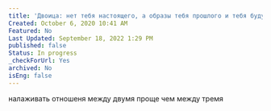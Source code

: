 ```yaml
---
title: 'Двоица: нет тебя настоящего, а образы тебя прошлого и тебя будущего — есть'
Created: October 6, 2020 10:41 AM
Featured: No
Last Updated: September 18, 2022 1:29 PM
published: false
Status: In progress
_checkForUrl: Yes
archived: No
isEng: false
---
```


налаживать отношеня между двумя проще чем между тремя